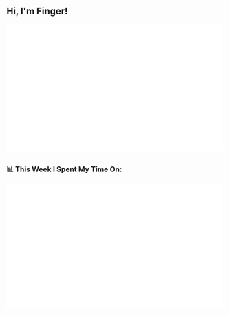 <h2> Hi, I'm Finger!</h2>

<img align="right" src="https://raw.githubusercontent.com/spianmo/github-stats/master/generated/overview.svg#gh-light-mode-only">

<!-- <img align="right" height="160em" src="https://github-readme-stats-eight-theta.vercel.app/api/top-langs/?username=spianmo&layout=compact&langs_count=8&theme=algolia"/>	 -->
	
```go
package main

type Me struct {
	Name   string
	Job    string
	Code   string
	Skills string
}

func main() {
	me := &Me{
		Name:   "Finger",
		Job:    "Client-side Engineer",
		Code:   "Java and C++ and Others",
		Skills: "Android Security NLP ^o^",
	}
	_ = me
}
```


<h3>📊 This Week I Spent My Time On:</h3>
<img align='right' src="https://raw.githubusercontent.com/spianmo/github-stats/master/generated/languages.svg#gh-light-mode-only">

<!--START_SECTION:waka-->

```text
Java             7 hrs 16 mins   ███████████▒░░░░░░░░░░░░░   45.71 %
Kotlin           6 hrs 38 mins   ██████████▒░░░░░░░░░░░░░░   41.72 %
XML              1 hr 1 min      █▓░░░░░░░░░░░░░░░░░░░░░░░   06.39 %
Groovy           27 mins         ▓░░░░░░░░░░░░░░░░░░░░░░░░   02.89 %
Gradle           8 mins          ▒░░░░░░░░░░░░░░░░░░░░░░░░   00.87 %
C++              8 mins          ▒░░░░░░░░░░░░░░░░░░░░░░░░   00.86 %
```

<!--END_SECTION:waka-->

